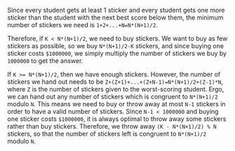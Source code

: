 Since every student gets at least 1 sticker and every student gets one more sticker than the student with the next best score below them, the minimum number of stickers we need is `1+2+...+N=N*(N+1)/2`.

Therefore, if `K < N*(N+1)/2`, we need to buy stickers. We want to buy as few stickers as possible, so we buy `N*(N+1)/2-K` stickers, and since buying one sticker costs `$1000000`, we simply multiply the number of stickers we buy by `1000000` to get the answer.

If `K >= N*(N+1)/2`, then we have enough stickers. However, the number of stickers we hand out needs to be `Z+(Z+1)+...+(Z+N-1)=N*(N+1)/2+(Z-1)*N`, where `Z` is the number of stickers given to the worst-scoring student. Ergo, we can hand out any number of stickers which is congruent to `N*(N+1)/2` modulo `N`. This means we need to buy or throw away at most `N-1` stickers in order to have a valid number of stickers. Since `N-1 < 1000000` and buying one sticker costs `$1000000`, it is always optimal to throw away some stickers rather than buy stickers. Therefore, we throw away `(K - N*(N+1)/2) % N` stickers, so that the number of stickers left is congruent to `N*(N+1)/2` modulo `N`.
